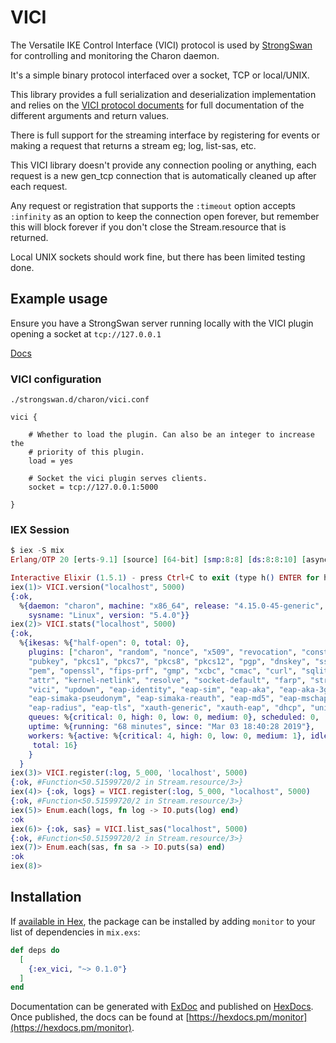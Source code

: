 # VICI

The Versatile IKE Control Interface (VICI) protocol is used by [StrongSwan](https://strongswan.org/) for controlling and monitoring the Charon daemon.

It's a simple binary protocol interfaced over a socket, TCP or local/UNIX.

This library provides a full serialization and deserialization implementation and relies on the [VICI protocol documents](./VICI-PROTOCOL.md) for full documentation of the different arguments and return values.

There is full support for the streaming interface by registering for events or making a request that returns a stream eg; log, list-sas, etc.

This VICI library doesn't provide any connection pooling or anything, each request is a new gen_tcp connection that is automatically cleaned up after each request.

Any request or registration that supports the `:timeout` option accepts `:infinity` as an option to keep the connection open forever, but remember this will block forever if you don't close the Stream.resource that is returned.

Local UNIX sockets should work fine, but there has been limited testing done.

## Example usage

Ensure you have a StrongSwan server running locally with the VICI plugin opening a socket at `tcp://127.0.0.1`

[Docs](https://wiki.strongswan.org/projects/strongswan/wiki/Vici)

### VICI configuration

`./strongswan.d/charon/vici.conf`

```
vici {

    # Whether to load the plugin. Can also be an integer to increase the
    # priority of this plugin.
    load = yes

    # Socket the vici plugin serves clients.
    socket = tcp://127.0.0.1:5000

}
```

### IEX Session

```elixir
$ iex -S mix
Erlang/OTP 20 [erts-9.1] [source] [64-bit] [smp:8:8] [ds:8:8:10] [async-threads:10] [hipe] [kernel-poll:false]

Interactive Elixir (1.5.1) - press Ctrl+C to exit (type h() ENTER for help)
iex(1)> VICI.version("localhost", 5000)
{:ok,
  %{daemon: "charon", machine: "x86_64", release: "4.15.0-45-generic",
    sysname: "Linux", version: "5.4.0"}}
iex(2)> VICI.stats("localhost", 5000)  
{:ok,
  %{ikesas: %{"half-open": 0, total: 0},
    plugins: ["charon", "random", "nonce", "x509", "revocation", "constraints",
    "pubkey", "pkcs1", "pkcs7", "pkcs8", "pkcs12", "pgp", "dnskey", "sshkey",
    "pem", "openssl", "fips-prf", "gmp", "xcbc", "cmac", "curl", "sqlite",
    "attr", "kernel-netlink", "resolve", "socket-default", "farp", "stroke",
    "vici", "updown", "eap-identity", "eap-sim", "eap-aka", "eap-aka-3gpp2",
    "eap-simaka-pseudonym", "eap-simaka-reauth", "eap-md5", "eap-mschapv2",
    "eap-radius", "eap-tls", "xauth-generic", "xauth-eap", "dhcp", "unity"],
    queues: %{critical: 0, high: 0, low: 0, medium: 0}, scheduled: 0,
    uptime: %{running: "68 minutes", since: "Mar 03 18:40:28 2019"},
    workers: %{active: %{critical: 4, high: 0, low: 0, medium: 1}, idle: 11,
     total: 16}
    }
  }
iex(3)> VICI.register(:log, 5_000, 'localhost', 5000)
{:ok, #Function<50.51599720/2 in Stream.resource/3>}
iex(4)> {:ok, logs} = VICI.register(:log, 5_000, "localhost", 5000)
{:ok, #Function<50.51599720/2 in Stream.resource/3>}
iex(5)> Enum.each(logs, fn log -> IO.puts(log) end)                
:ok
iex(6)> {:ok, sas} = VICI.list_sas("localhost", 5000)              
{:ok, #Function<50.51599720/2 in Stream.resource/3>}
iex(7)> Enum.each(sas, fn sa -> IO.puts(sa) end)     
:ok
iex(8)>
```

## Installation

If [available in Hex](https://hex.pm/docs/publish), the package can be installed
by adding `monitor` to your list of dependencies in `mix.exs`:

```elixir
def deps do
  [
    {:ex_vici, "~> 0.1.0"}
  ]
end
```

Documentation can be generated with [ExDoc](https://github.com/elixir-lang/ex_doc)
and published on [HexDocs](https://hexdocs.pm). Once published, the docs can
be found at [https://hexdocs.pm/monitor](https://hexdocs.pm/monitor).
